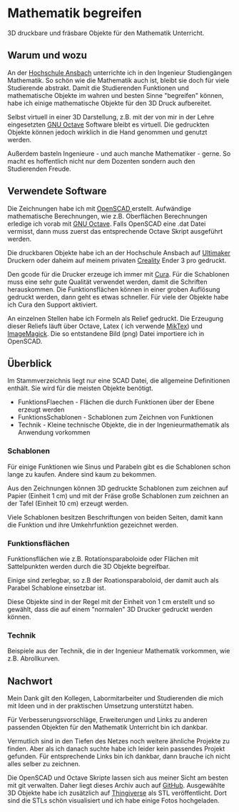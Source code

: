 # Mathematik begreifen #

3D druckbare und fräsbare Objekte für den Mathematik Unterricht.

## Warum und wozu ##

An der [Hochschule Ansbach](https://www.hs-ansbach.de "Hochschule Ansbach") unterrichte ich in den Ingenieur Studiengängen Mathematik. So schön wie die Mathematik auch ist, bleibt sie doch für viele Studierende abstrakt. Damit die Studierenden Funktionen und mathematische Objekte im wahren und besten Sinne "begreifen" können, habe ich einige mathematische Objekte für den 3D Druck aufbereitet.

Selbst virtuell in einer 3D Darstellung, z.B. mit der von mir in der Lehre eingesetzten [GNU Octave](https://octave.org/ "GNU Octave") Software bleibt es virtuell. Die gedruckten Objekte können jedoch wirklich in die Hand genommen und genutzt werden.

Außerdem basteln Ingenieure - und auch manche Mathematiker - gerne. So macht es hoffentlich nicht nur dem Dozenten sondern auch den Studierenden Freude.

## Verwendete Software ##

Die Zeichnungen habe ich mit [OpenSCAD ](https://www.openscad.org/ "OpenSCAD") erstellt. 
Aufwändige mathematische Berechnungen, wie z.B. Oberflächen Berechnungen erledige ich vorab mit [GNU Octave](https://octave.org/ "GNU Octave"). Falls OpenSCAD eine .dat Datei vermisst, dann muss zuerst das entsprechende Octave Skript ausgeführt werden.

Die druckbaren Objekte habe ich an der Hochschule Ansbach auf [Ultimaker](https://ultimaker.com/ "Ultimaker") Druckern oder daheim auf meinem privaten [Creality](https://creality.com/ "Creality") Ender 3 pro gedruckt.  

Den gcode für die Drucker erzeuge ich immer mit [Cura](https://ultimaker.com/software/ultimaker-cura "Cura"). Für die Schablonen muss eine sehr gute Qualität verwendet werden, damit die Schriften herauskommen. Die Funktionsflächen können in einer groben Auflösung gedruckt werden, dann geht es etwas schneller. Für viele der Objekte habe ich Cura den Support aktiviert.

An einzelnen Stellen habe ich Formeln als Relief gedruckt. Die Erzeugung dieser Reliefs läuft über Octave, Latex ( ich verwende [MikTex](https://miktex.org/ "MikTex")) und [ImageMagick](https://imagemagick.org/ "ImageMagick"). Die so entstandene Bild (png) Datei importiere ich in OpenSCAD. 

## Überblick ##

Im Stammverzeichnis liegt nur eine SCAD Datei, die allgemeine Definitionen enthält. Sie wird für die meisten Objekte benötigt.

* FunktionsFlaechen - Flächen die durch Funktionen über der Ebene erzeugt werden
* FunktionsSchablonen - Schablonen zum Zeichnen von Funktionen
* Technik - Kleine technische Objekte, die in der Ingenieurmathematik als Anwendung vorkommen


### Schablonen ###

Für einige Funktionen wie Sinus und Parabeln gibt es die Schablonen schon lange zu kaufen. Andere sind kaum zu bekommen.

Aus den Zeichnungen können 3D gedruckte Schablonen zum zeichnen auf Papier (Einheit 1 cm) und mit der Fräse große Schablonen zum zeichnen an der Tafel (Einheit 10 cm) erzeugt werden.

Viele Schablonen besitzen Beschriftungen von beiden Seiten, damit kann die Funktion und ihre Umkehrfunktion gezeichnet werden.

### Funktionsflächen ###

Funktionsflächen wie z.B. Rotationsparaboloide oder Flächen mit Sattelpunkten werden durch die 3D Objekte begreifbar.

Einige sind zerlegbar, so z.B der Roationsparaboloid, der damit auch als Parabel Schablone einsetzbar ist.

Diese Objekte sind in der Regel mit der Einheit von 1 cm erstellt und so gewählt, dass die auf einem "normalen" 3D Drucker gedruckt werden können.

### Technik ###

Beispiele aus der Technik, die in der Ingenieur Mathematik vorkommen, wie z.B. Abrollkurven.

## Nachwort ##

Mein Dank gilt den Kollegen, Labormitarbeiter und Studierenden die mich mit Ideen und in der praktischen Umsetzung unterstützt haben.

Für Verbesserungsvorschläge, Erweiterungen und Links zu anderen passenden Objekten für den Mathematik Unterricht bin ich dankbar.

Vermutlich sind in den Tiefen des Netzes noch weitere ähnliche Projekte zu finden. Aber als ich danach suchte habe ich leider kein passendes Projekt gefunden. Für entsprechende Links bin ich dankbar, dann brauche ich nicht alles selber zu zeichnen.

Die OpenSCAD und Octave Skripte lassen sich aus meiner Sicht am besten mit git verwalten. Daher liegt dieses Archiv auch auf [GitHub](https://github.com/MathiasMoog "GitHub, Mathias Moog"). Ausgewählte 3D Objekte habe ich zusätzlich auf [Thingiverse](https://www.thingiverse.com/Moogi/about "Thingiverse, Mathias Moog") als STL veröffentlicht. Dort sind die STLs schön visualisiert und ich habe einige Fotos hochgeladen.



